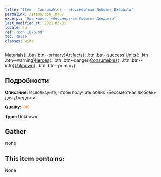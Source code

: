 ```yaml
---
title: "Item - Consumables - «Бессмертная Любовь» Джеддита"
permalink: /Items/con_1076/
excerpt: "Эра хаоса  «Бессмертная Любовь» Джеддита"
last_modified_at: 2021-03-31
locale: ru
ref: "con_1076.md"
toc: false
classes: wide
---
```

 [Materials](/ru/Items/){: .btn .btn--primary}[Artifacts](/ru/Items/Artifacts/){: .btn .btn--success}[Units](/ru/Items/Units/){: .btn .btn--warning}[Heroes](/ru/Items/Heroes/){: .btn .btn--danger}[Consumables](/ru/Items/Consumables/){: .btn .btn--info}[Unknown](/ru/Items/Unknown/){: .btn .btn--primary}

## Подробности
 **Описание:** Используйте, чтобы получить облик «Бессмертная любовь» для Джеддита

 **Quality:** <span style="color: #FF8C00">OK</span>

 **Type:** Unknown

## Gather

  None

## This item contains:

  None

